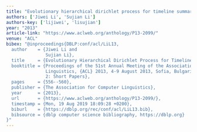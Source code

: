 ```yaml
---
title: "Evolutionary hierarchical dirichlet process for timeline summarization"
authors: ['Jiwei Li', 'Sujian Li']
authors-key: ['lijiwei', 'lisujian']
year: "2013"
article-link: "https://www.aclweb.org/anthology/P13-2099/"
venue: "ACL"
bibex: "@inproceedings{DBLP:conf/acl/LiL13,
  author    = {Jiwei Li and
               Sujian Li},
  title     = {Evolutionary Hierarchical Dirichlet Process for Timeline Summarization},
  booktitle = {Proceedings of the 51st Annual Meeting of the Association for Computational
               Linguistics, {ACL} 2013, 4-9 August 2013, Sofia, Bulgaria, Volume
               2: Short Papers},
  pages     = {556--560},
  publisher = {The Association for Computer Linguistics},
  year      = {2013},
  url       = {https://www.aclweb.org/anthology/P13-2099/},
  timestamp = {Mon, 19 Aug 2019 18:09:28 +0200},
  biburl    = {https://dblp.org/rec/conf/acl/LiL13.bib},
  bibsource = {dblp computer science bibliography, https://dblp.org}
}"
---
```

